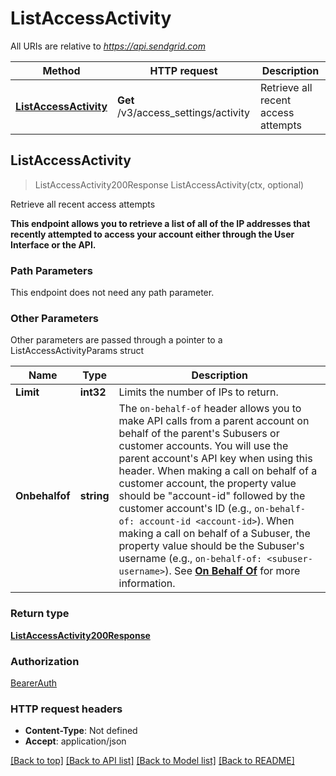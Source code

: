# ListAccessActivity

All URIs are relative to *https://api.sendgrid.com*

Method | HTTP request | Description
------------- | ------------- | -------------
[**ListAccessActivity**](ListAccessActivity.md#ListAccessActivity) | **Get** /v3/access_settings/activity | Retrieve all recent access attempts



## ListAccessActivity

> ListAccessActivity200Response ListAccessActivity(ctx, optional)

Retrieve all recent access attempts

**This endpoint allows you to retrieve a list of all of the IP addresses that recently attempted to access your account either through the User Interface or the API.**

### Path Parameters

This endpoint does not need any path parameter.

### Other Parameters

Other parameters are passed through a pointer to a ListAccessActivityParams struct


Name | Type | Description
------------- | ------------- | -------------
**Limit** | **int32** | Limits the number of IPs to return.
**Onbehalfof** | **string** | The `on-behalf-of` header allows you to make API calls from a parent account on behalf of the parent's Subusers or customer accounts. You will use the parent account's API key when using this header. When making a call on behalf of a customer account, the property value should be \"account-id\" followed by the customer account's ID (e.g., `on-behalf-of: account-id <account-id>`). When making a call on behalf of a Subuser, the property value should be the Subuser's username (e.g., `on-behalf-of: <subuser-username>`). See [**On Behalf Of**](https://docs.sendgrid.com/api-reference/how-to-use-the-sendgrid-v3-api/on-behalf-of) for more information.

### Return type

[**ListAccessActivity200Response**](ListAccessActivity200Response.md)

### Authorization

[BearerAuth](../README.md#BearerAuth)

### HTTP request headers

- **Content-Type**: Not defined
- **Accept**: application/json

[[Back to top]](#) [[Back to API list]](../README.md#documentation-for-api-endpoints)
[[Back to Model list]](../README.md#documentation-for-models)
[[Back to README]](../README.md)

